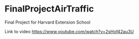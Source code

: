 # FinalProjectAirTraffic
Final Project for Harvard Extension School

Link to video https://www.youtube.com/watch?v=2sHof42au3U

